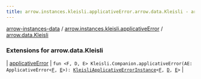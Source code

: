 ```yaml
---
title: arrow.instances.kleisli.applicativeError.arrow.data.Kleisli - arrow-instances-data
---
```


[arrow-instances-data](../../index.html) / [arrow.instances.kleisli.applicativeError](../index.html) / [arrow.data.Kleisli](./index.html)

### Extensions for arrow.data.Kleisli

| [applicativeError](applicative-error.html) | `fun <F, D, E> Kleisli.Companion.applicativeError(AE: ApplicativeError<`[`F`](applicative-error.html#F)`, `[`E`](applicative-error.html#E)`>): `[`KleisliApplicativeErrorInstance`](../../arrow.instances/-kleisli-applicative-error-instance/index.html)`<`[`F`](applicative-error.html#F)`, `[`D`](applicative-error.html#D)`, `[`E`](applicative-error.html#E)`>` |

